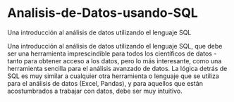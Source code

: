 # Analisis-de-Datos-usando-SQL
Una introducción al análisis de datos utilizando el lenguaje SQL

Una introducción al análisis de datos utilizando el lenguaje SQL, que debe ser una herramienta imprescindible para todos los científicos de datos - tanto para obtener acceso a los datos, pero lo más interesante, como una herramienta sencilla para el análisis avanzado de datos. La lógica detrás de SQL es muy similar a cualquier otra herramienta o lenguaje que se utiliza para el análisis de datos (Excel, Pandas), y para aquellos que están acostumbrados a trabajar con datos, debe ser muy intuitivo.
